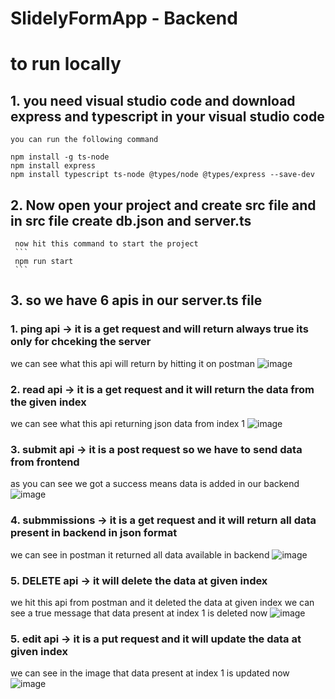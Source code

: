# SlidelyFormApp - Backend

# to run locally 

## 1. you need visual studio code and download express and typescript in your visual studio code 

    you can run the following command
   ```
   npm install -g ts-node
   npm install express
   npm install typescript ts-node @types/node @types/express --save-dev
   ```


## 2. Now open your project and create src file and in src file create db.json and server.ts 

     now hit this command to start the project 
     ```
     npm run start
     ```

## 3. so we have 6 apis in our server.ts file 
### 1. ping api ->  it is a get request and will return always true its only for chceking the server

we can see what this api will return by hitting it on postman
![image](https://github.com/swamivikas/slidely-form-APP---Backend-Repo/assets/108607735/7ede3ca3-73ce-4865-983a-041af07f4fcf)

### 2. read api -> it is a get request and it will return the data from the given index 

we can see what this api returning json data from index 1
![image](https://github.com/swamivikas/slidely-form-APP---Backend-Repo/assets/108607735/ccc38eb9-15cb-40d5-8001-6fed877c688d)


### 3. submit api -> it is a post request so we have to send data from frontend

as you can see we got a success means data is added in our backend 
![image](https://github.com/swamivikas/slidely-form-APP---Backend-Repo/assets/108607735/99ee7c31-9831-4d45-9370-3d13424ee0de)

### 4. submmissions -> it is a get request and it will return all data present in backend in json format 

we can see in postman it returned all data available in backend
![image](https://github.com/swamivikas/slidely-form-APP---Backend-Repo/assets/108607735/3a9a371f-9ce5-4bc4-a58b-07a8205c083f)


### 5. DELETE api -> it will delete the data at given index 

we hit this api from postman and it deleted the data at given index
we can see a true message that data present at index 1 is deleted now 
![image](https://github.com/swamivikas/slidely-form-APP---Backend-Repo/assets/108607735/79850b8b-7fda-4093-a54e-371a4185291f)

### 5. edit api -> it is a put request and it will update the data at given index

we can see in the image that data present at index 1 is updated now 
![image](https://github.com/swamivikas/slidely-form-APP---Backend-Repo/assets/108607735/e4df97c4-dfc1-4499-94ff-e753a28b4e19)
